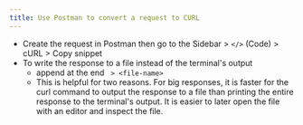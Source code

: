 ```yaml
---
title: Use Postman to convert a request to CURL
---
```


- Create the request in Postman then go to the Sidebar > `</>` (Code) > cURL > Copy snippet
- To write the response to a file instead of the terminal's output
	- append at the end ` > <file-name>`
	- This is helpful for two reasons. For big responses, it is faster for the curl command to output the response to a file than printing the entire response to the terminal's output. It is easier to later open the file with an editor and inspect the file.
